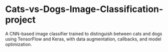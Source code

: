 # Cats-vs-Dogs-Image-Classification-project
A CNN-based image classifier trained to distinguish between cats and dogs using TensorFlow and Keras, with data augmentation, callbacks, and model optimization.
